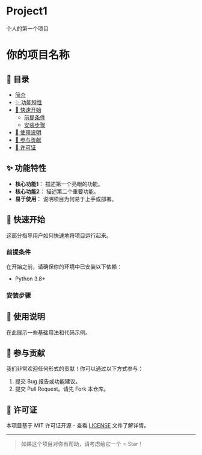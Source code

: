# Project1
个人的第一个项目
# 你的项目名称

## 📖 目录
- [简介](#第一个项目)
- [✨ 功能特性](#-功能特性)
- [🚀 快速开始](#-快速开始)
  - [前提条件](#前提条件)
  - [安装步骤](#安装步骤)
- [📖 使用说明](#-使用说明)
- [🤝 参与贡献](#-参与贡献)
- [📄 许可证](#-许可证)

## ✨ 功能特性
- **核心功能1**： 描述第一个亮眼的功能。
- **核心功能2**： 描述第二个重要功能。
- **易于使用**： 说明项目为何易于上手或部署。

## 🚀 快速开始
这部分指导用户如何快速地将项目运行起来。

### 前提条件
在开始之前，请确保你的环境中已安装以下依赖：
- Python 3.8+

### 安装步骤

## 📖 使用说明
在此展示一些基础用法和代码示例。

## 🤝 参与贡献
我们非常欢迎任何形式的贡献！你可以通过以下方式参与：
1. 提交 Bug 报告或功能建议。
2. 提交 Pull Request。请先 Fork 本仓库。

## 📄 许可证
本项目基于 MIT 许可证开源 - 查看 [LICENSE](LICENSE) 文件了解详情。

---
> 如果这个项目对你有帮助，请考虑给它一个 ⭐️ Star！
